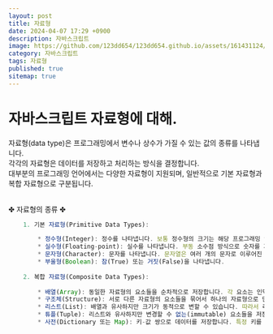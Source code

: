 ```yaml
---
layout: post
title: 자료형
date: 2024-04-07 17:29 +0900
description: 자바스크립트
image: https://github.com/123dd654/123dd654.github.io/assets/161431124/e9030899-ce32-4ffc-aa3d-ae96d6a7dc42
category: 자바스크립트
tags: 자료형
published: true
sitemap: true
---
```



# 자바스크립트 자료형에 대해.<br />

자료형(data type)은 프로그래밍에서 변수나 상수가 가질 수 있는 값의 종류를 나타냅니다.<br>
각각의 자료형은 데이터를 저장하고 처리하는 방식을 결정합니다.<br>
대부분의 프로그래밍 언어에서는 다양한 자료형이 지원되며, 일반적으로 기본 자료형과 복합 자료형으로 구분됩니다.<br>
<br>

✤ 자료형의 종류 ✤
````javascript 
    1. 기본 자료형(Primitive Data Types):

        * 정수형(Integer): 정수를 나타냅니다. 보통 정수형의 크기는 해당 프로그래밍 언어나 시스템에 따라 다르지만,일반적으로 정수형은 정수 값만을 표현합니다.
        * 실수형(Floating-point): 실수를 나타냅니다. 부동 소수점 방식으로 숫자를 저장하여 실수 값을 표현합니다.
        * 문자형(Character): 문자를 나타냅니다. 문자열은 여러 개의 문자로 이루어진 복합 자료형이며, 문자 자체를 나타내는 것은 문자형 자료형입니다.
        * 부울형(Boolean): 참(True) 또는 거짓(False)을 나타냅니다.
    
    2. 복합 자료형(Composite Data Types):
    
        * 배열(Array): 동일한 자료형의 요소들을 순차적으로 저장합니다. 각 요소는 인덱스를 통해 접근할 수 있습니다.
        * 구조체(Structure): 서로 다른 자료형의 요소들을 묶어서 하나의 자료형으로 만듭니다. 각 요소는 이름을 통해 접근할 수 있습니다.
        * 리스트(List): 배열과 유사하지만 크기가 동적으로 변할 수 있습니다. 따라서 리스트의 크기를 미리 지정할 필요가 없습니다.
        * 튜플(Tuple): 리스트와 유사하지만 변경할 수 없는(immutable) 요소들을 저장합니다.
        * 사전(Dictionary 또는 Map): 키-값 쌍으로 데이터를 저장합니다. 특정 키를 이용하여 값을 검색하거나 수정할 수 있습니다.
````